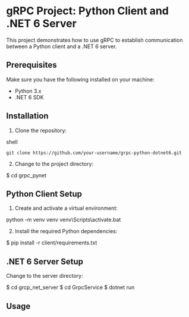 # gRPC Project: Python Client and .NET 6 Server

This project demonstrates how to use gRPC to establish communication between a Python client and a .NET 6 server.

## Prerequisites

Make sure you have the following installed on your machine:

- Python 3.x
- .NET 6 SDK

## Installation

1. Clone the repository:

shell
```
git clone https://github.com/your-username/grpc-python-dotnet6.git
```

2. Change to the project directory:

$ cd grpc_pynet

## Python Client Setup

1. Create and activate a virtual environment:

python -m venv venv
venv\Scripts\activate.bat

2. Install the required Python dependencies:

$ pip install -r client/requirements.txt

## .NET 6 Server Setup

Change to the server directory:

$ cd grcp_net_server
$ cd GrpcService
$ dotnet run

## Usage
